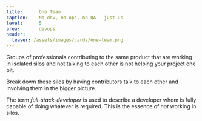 ```yaml
---
title:      One Team
caption:    No dev, no ops, no QA - just us
level:      5
area:       devops
header:
  teaser: /assets/images/cards/one-team.png
---
```


Groups of professionals contributing to the same product that are working in isolated silos and not talking to each other is not helping your project one bit.

Break down these silos by having contributors talk to each other and involving them in the bigger picture.

The term _full-stack-developer_ is used to describe a developer whom is fully capable of doing whatever is required. 
This is the essence of _not_ working in silos.
